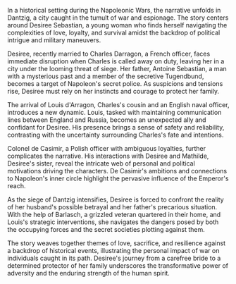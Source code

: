 In a historical setting during the Napoleonic Wars, the narrative unfolds in Dantzig, a city caught in the tumult of war and espionage. The story centers around Desiree Sebastian, a young woman who finds herself navigating the complexities of love, loyalty, and survival amidst the backdrop of political intrigue and military maneuvers.

Desiree, recently married to Charles Darragon, a French officer, faces immediate disruption when Charles is called away on duty, leaving her in a city under the looming threat of siege. Her father, Antoine Sebastian, a man with a mysterious past and a member of the secretive Tugendbund, becomes a target of Napoleon's secret police. As suspicions and tensions rise, Desiree must rely on her instincts and courage to protect her family.

The arrival of Louis d'Arragon, Charles's cousin and an English naval officer, introduces a new dynamic. Louis, tasked with maintaining communication lines between England and Russia, becomes an unexpected ally and confidant for Desiree. His presence brings a sense of safety and reliability, contrasting with the uncertainty surrounding Charles's fate and intentions.

Colonel de Casimir, a Polish officer with ambiguous loyalties, further complicates the narrative. His interactions with Desiree and Mathilde, Desiree's sister, reveal the intricate web of personal and political motivations driving the characters. De Casimir's ambitions and connections to Napoleon's inner circle highlight the pervasive influence of the Emperor's reach.

As the siege of Dantzig intensifies, Desiree is forced to confront the reality of her husband's possible betrayal and her father's precarious situation. With the help of Barlasch, a grizzled veteran quartered in their home, and Louis's strategic interventions, she navigates the dangers posed by both the occupying forces and the secret societies plotting against them.

The story weaves together themes of love, sacrifice, and resilience against a backdrop of historical events, illustrating the personal impact of war on individuals caught in its path. Desiree's journey from a carefree bride to a determined protector of her family underscores the transformative power of adversity and the enduring strength of the human spirit.